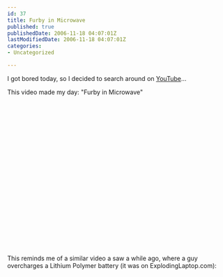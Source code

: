 ```yaml
---
id: 37
title: Furby in Microwave
published: true
publishedDate: 2006-11-18 04:07:01Z
lastModifiedDate: 2006-11-18 04:07:01Z
categories:
- Uncategorized

---
```


<p>I got bored today, so I decided to search around on <a href="http://www.youtube.com/">YouTube</a>...</p>
<p>This video made my day: "Furby in Microwave"<br />
<object width="425" height="350"><param name="movie" value="http://www.youtube.com/v/_lNfBZTz2xQ"></param><param name="wmode" value="transparent"></param><embed src="http://www.youtube.com/v/_lNfBZTz2xQ" type="application/x-shockwave-flash" wmode="transparent" width="425" height="350"></embed></object></p>
<p>This reminds me of a similar video a saw a while ago, where a guy overcharges a Lithium Polymer battery (it was on ExplodingLaptop.com):<br />
<object width="425" height="350"><param name="movie" value="http://www.youtube.com/v/gCrzL82fiJ0"></param><param name="wmode" value="transparent"></param><embed src="http://www.youtube.com/v/gCrzL82fiJ0" type="application/x-shockwave-flash" wmode="transparent" width="425" height="350"></embed></object></p>

